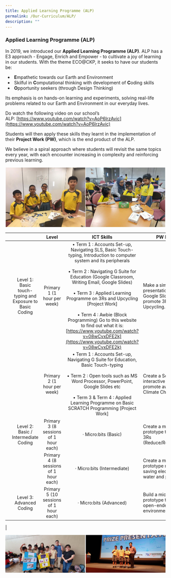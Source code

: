 ```yaml
---
title: Applied Learning Programme (ALP)
permalink: /Our-Curriculum/ALP/
description: ""
---
```

### Applied Learning Programme (ALP)

In 2019, we introduced our **Applied Learning Programme (ALP)**. ALP has a E3 approach - Engage, Enrich and Empower - to cultivate a joy of learning in our students. With the theme ECO@CKP, it seeks to have our students be:

*  **E**mpathetic towards our Earth and Environment
*  Skilful in **C**omputational thinking with development of **C**oding skills
*  **O**pportunity seekers (through Design Thinking)

Its emphasis is on hands-on learning and experiments, solving real-life problems related to our Earth and Environment in our everyday lives.

Do watch the following video on our school’s ALP: [https://www.youtube.com/watch?v=AoP6IrzAvic](https://www.youtube.com/watch?v=AoP6IrzAvic)

Students will then apply these skills they learnt in the implementation of their **Project Work (PW)**, which is the end product of the ALP.

We believe in a spiral approach where students will revisit the same topics every year, with each encounter increasing in complexity and reinforcing previous learning.

![](/images/ALP12.jpg)

|  | | Level | ICT Skills |PW Product  |
|:---:|:---:|:---:|:---:|---|
|  | Level 1: Basic touch-typing and Exposure to Basic Coding | Primary 1 (1 hour per week) | • Term 1 : Accounts Set-up, Navigating SLS,        Basic Touch-typing, Introduction to                 computer system and its peripherals <br><br>• Term 2 : Navigating G Suite for                          Education (Google Classroom,                             Writing Email, Google Slides)<br><br>• Term 3 : Applied Learning Programme on 3Rs      and Upcycling [Project Work]<br><br>• Term 4 : Awbie (Block Programming)           Go to this website to find out what it is:         [https://www.youtube.com/watch?v=08wCvxDFE2k](https://www.youtube.com/watch?v=08wCvxDFE2k) | Make a simple presentation using Google Slides to promote 3Rs and Upcycling. |
|  |  | Primary 2 (1 hour per week) | • Term 1 : Accounts Set-up, Navigating G               Suite for Education, Basic Touch-typing<br><br>• Term 2 : Open tools such as MS Word                  Processor, PowerPoint, Google Slides etc<br><br>• Term 3 & Term 4 : Applied Learning                  Programme on Basic SCRATCH                             Programming [Project Work] | Create a Scratch interactive animation to promote awareness of Climate Change |
|  | Level 2: Basic / Intermediate Coding | Primary 3 (8 sessions of 1 hour each) | ·       Micro:bits (Basic) | Create a micro:bit prototype to promote 3Rs (Reduce/Reuse/Recycle) |
|  |  | Primary 4 (8 sessions of 1 hour each) | ·       Micro:bits (Intermediate) | Create a micro:bit prototype related to saving electricity, saving water and promote 3Rs. |
|  | Level 3: Advanced Coding | Primary 5 (10 sessions of 1 hour each) | ·       Micro:bits (Advanced) | Build a micro:bit prototype to solve an open-ended environment problem |
|

![](/images/APL34.jpg)